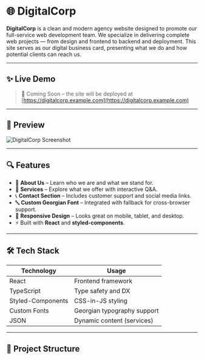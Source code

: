 # 🌐 DigitalCorp

**DigitalCorp** is a clean and modern agency website designed to promote our full-service web development team. We specialize in delivering complete web projects — from design and frontend to backend and deployment. This site serves as our digital business card, presenting what we do and how potential clients can reach us.

---

## ✨ Live Demo

> 🚧 Coming Soon – the site will be deployed at [https://digitalcorp.example.com](https://digitalcorp.example.com)

---

## 📸 Preview

![DigitalCorp Screenshot](./preview.png)

---

## 🔍 Features

- 💼 **About Us** – Learn who we are and what we stand for.
- 🧠 **Services** – Explore what we offer with interactive Q&A.
- 📞 **Contact Section** – Includes customer support and social media links.
- 🔤 **Custom Georgian Font** – Integrated with fallback for cross-browser support.
- 📱 **Responsive Design** – Looks great on mobile, tablet, and desktop.
- ⚡ Built with **React** and **styled-components**.

---

## 🛠️ Tech Stack

| Technology        | Usage                       |
| ----------------- | --------------------------- |
| React             | Frontend framework          |
| TypeScript        | Type safety and DX          |
| Styled-Components | CSS-in-JS styling           |
| Custom Fonts      | Georgian typography support |
| JSON              | Dynamic content (services)  |

---

## 📂 Project Structure
